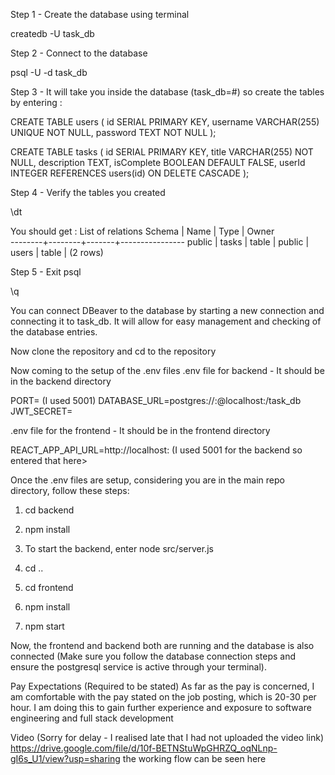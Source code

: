 Step 1 - Create the database using terminal 

createdb -U <postgresusername> task_db

Step 2 - Connect to the database

psql -U <postgresusername> -d task_db

Step 3 - It will take you inside the database (task_db=#) so create the tables by entering :

CREATE TABLE users (
    id SERIAL PRIMARY KEY,
    username VARCHAR(255) UNIQUE NOT NULL,
    password TEXT NOT NULL
);

CREATE TABLE tasks (
    id SERIAL PRIMARY KEY,
    title VARCHAR(255) NOT NULL,
    description TEXT,
    isComplete BOOLEAN DEFAULT FALSE,
    userId INTEGER REFERENCES users(id) ON DELETE CASCADE
);

Step 4 - Verify the tables you created 

\dt

You should get :
            List of relations
 Schema |  Name  | Type  |     Owner      
--------+--------+-------+----------------
 public | tasks  | table | <postgresusername>
 public | users  | table | <postgresusername>
(2 rows)


Step 5 - Exit psql 

\q

You can connect DBeaver to the database by starting a new connection and connecting it to task_db. It will allow for easy management and checking of the database entries.

Now clone the repository and cd to the repository

Now coming to the setup of the .env files 
.env file for backend - It should be in the backend directory 

PORT=<port-of-your-choice> (I used 5001)
DATABASE_URL=postgres://<postgresusername>:<youruserpassword>@localhost:<dbport>/task_db
JWT_SECRET=<your-jwt-secret-key>

.env file for the frontend - It should be in the frontend directory

REACT_APP_API_URL=http://localhost:<backend-port> (I used 5001 for the backend so entered that here>

Once the .env files are setup, considering you are in the main repo directory, follow these steps:

1. cd backend
2. npm install
3. To start the backend, enter node src/server.js

4. cd ..
5. cd frontend
6. npm install
7. npm start

Now, the frontend and backend both are running and the database is also connected (Make sure you follow the database connection steps and ensure the postgresql service is active through your terminal).

Pay Expectations (Required to be stated)
As far as the pay is concerned, I am comfortable with the pay stated on the job posting, which is 20-30 per hour. I am doing this to gain further experience and exposure to software engineering and full stack development 

Video (Sorry for delay - I realised late that I had not uploaded the video link)
https://drive.google.com/file/d/10f-BETNStuWpGHRZQ_oqNLnp-gI6s_U1/view?usp=sharing
the working flow can be seen here
